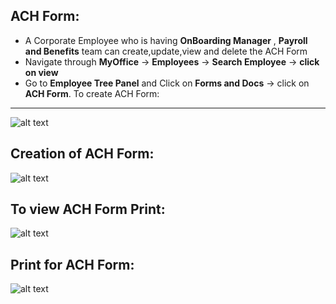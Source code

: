  ACH Form:
----
- A Corporate Employee who is having **OnBoarding Manager** , **Payroll and Benefits** team can create,update,view and delete the ACH Form
- Navigate through **MyOffice** -> **Employees** -> **Search Employee** -> **click on view**
- Go to **Employee Tree Panel** and Click on **Forms and Docs** -> click on **ACH Form**.
To create ACH Form:
----
 ![alt text](../../images/onboarding/createach-form.png "create form")

Creation of ACH Form:
-----
 ![alt text](../../images/onboarding/create-ach-form.png "create ach form")

To view ACH Form Print:
----
 ![alt text](../../images/onboarding/achform-screen.png "ACH form print")

Print for ACH Form:
-----
 ![alt text](../../images/onboarding/achform.png "ACH Formr Print")